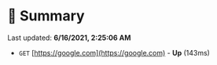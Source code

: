 # 📖 Summary
Last updated: **6/16/2021, 2:25:06 AM**

- `GET` [https://google.com](https://google.com) - **Up** (143ms)
